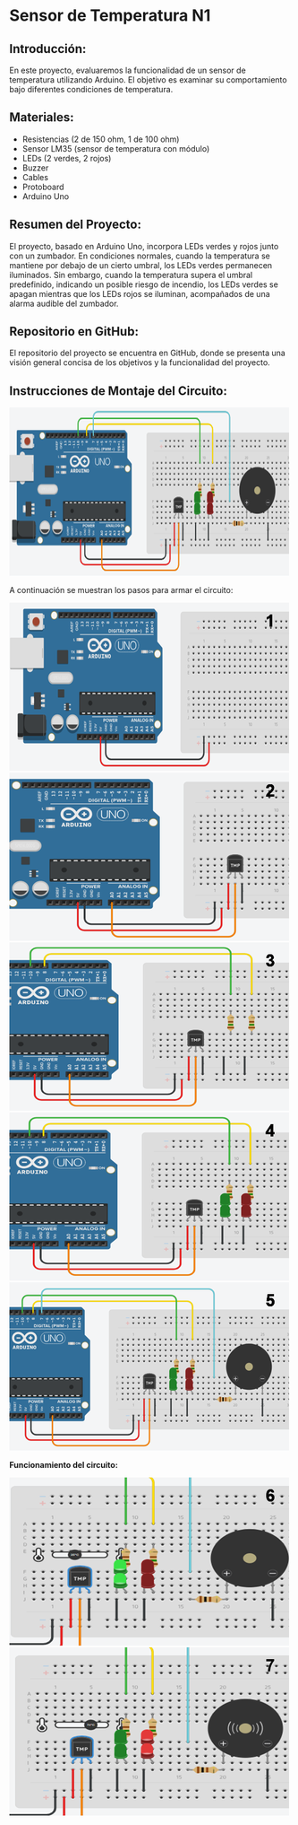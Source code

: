 # Sensor de Temperatura N1

## Introducción:
En este proyecto, evaluaremos la funcionalidad de un sensor de temperatura utilizando Arduino. El objetivo es examinar su comportamiento bajo diferentes condiciones de temperatura.

## Materiales:
- Resistencias (2 de 150 ohm, 1 de 100 ohm)
- Sensor LM35 (sensor de temperatura con módulo)
- LEDs (2 verdes, 2 rojos)
- Buzzer
- Cables
- Protoboard
- Arduino Uno

## Resumen del Proyecto:
El proyecto, basado en Arduino Uno, incorpora LEDs verdes y rojos junto con un zumbador. En condiciones normales, cuando la temperatura se mantiene por debajo de un cierto umbral, los LEDs verdes permanecen iluminados. Sin embargo, cuando la temperatura supera el umbral predefinido, indicando un posible riesgo de incendio, los LEDs verdes se apagan mientras que los LEDs rojos se iluminan, acompañados de una alarma audible del zumbador.

## Repositorio en GitHub:
El repositorio del proyecto se encuentra en GitHub, donde se presenta una visión general concisa de los objetivos y la funcionalidad del proyecto. 

## Instrucciones de Montaje del Circuito:

![Circuito Armado](IMAGES/circuito.png)

A continuación se muestran los pasos para armar el circuito:

![Paso 1](IMAGES/paso_1.png)
![Paso 2](IMAGES/paso_2.png)
![Paso 3](IMAGES/paso_3.png)
![Paso 4](IMAGES/paso_4.png)
![Paso 5](IMAGES/paso_5.png)

**Funcionamiento del circuito:**

![Sensor On](IMAGES/sensor_off.png)
![Sensor Off](IMAGES/sensor_on.png)
